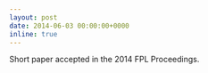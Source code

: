 ```yaml
---
layout: post
date: 2014-06-03 00:00:00+0000
inline: true
---
```


Short paper accepted in the 2014 FPL Proceedings.
